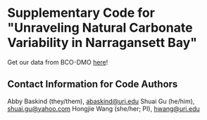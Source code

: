 # Supplementary Code for "Unraveling Natural Carbonate Variability in Narragansett Bay"

Get our data from BCO-DMO [here](https://www.bco-dmo.org/project/929658)!

## Contact Information for Code Authors
Abby Baskind (they/them), abaskind@uri.edu
Shuai Gu (he/him), shuai.gu@yahoo.com
Hongjie Wang (she/her; PI), hwang@uri.edu
